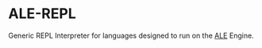 # ALE-REPL

Generic REPL Interpreter for languages designed to run on the [ALE](https://github.com/gemoc/ale-lang) Engine.
